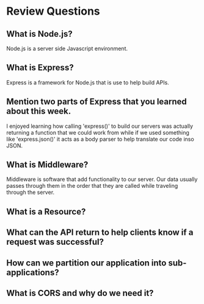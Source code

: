 # Review Questions

## What is Node.js?
Node.js is a server side Javascript environment.

## What is Express?
Express is a framework for Node.js that is use to help build APIs.

## Mention two parts of Express that you learned about this week.
I enjoyed learning how calling 'express()' to build our servers was actually returning a function that we could work from while if we used something like 'express.json()' it acts as a body parser to help translate our code inso JSON.

## What is Middleware?
Middleware is software that add functionality to our server. Our data usually passes through them in the order that they are called while traveling through the server.

## What is a Resource?


## What can the API return to help clients know if a request was successful?


## How can we partition our application into sub-applications?


## What is CORS and why do we need it?

